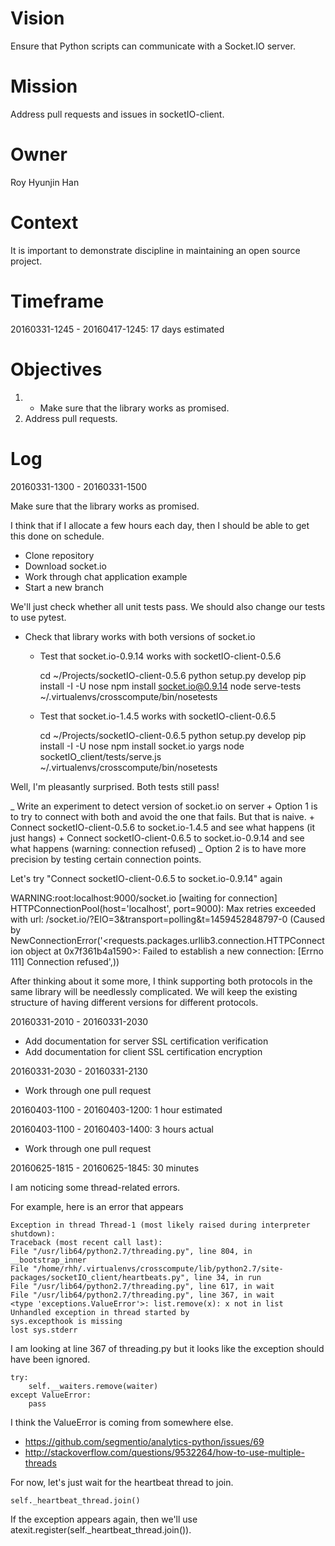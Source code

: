 # Vision
Ensure that Python scripts can communicate with a Socket.IO server.

# Mission
Address pull requests and issues in socketIO-client.

# Owner
Roy Hyunjin Han

# Context
It is important to demonstrate discipline in maintaining an open source project.

# Timeframe
20160331-1245 - 20160417-1245: 17 days estimated

# Objectives
1. + Make sure that the library works as promised.
2. Address pull requests.

# Log
20160331-1300 - 20160331-1500

Make sure that the library works as promised.

I think that if I allocate a few hours each day, then I should be able to get this done on schedule.

+ Clone repository
+ Download socket.io
+ Work through chat application example
+ Start a new branch

We'll just check whether all unit tests pass. We should also change our tests to use pytest.

+ Check that library works with both versions of socket.io

    + Test that socket.io-0.9.14 works with socketIO-client-0.5.6

        cd ~/Projects/socketIO-client-0.5.6
        python setup.py develop
        pip install -I -U nose
        npm install socket.io@0.9.14
        node serve-tests
        ~/.virtualenvs/crosscompute/bin/nosetests

    + Test that socket.io-1.4.5 works with socketIO-client-0.6.5

        cd ~/Projects/socketIO-client-0.6.5
        python setup.py develop
        pip install -I -U nose
        npm install socket.io yargs
        node socketIO_client/tests/serve.js
        ~/.virtualenvs/crosscompute/bin/nosetests

Well, I'm pleasantly surprised. Both tests still pass!

_ Write an experiment to detect version of socket.io on server
    + Option 1 is to try to connect with both and avoid the one that fails. But that is naive.
        + Connect socketIO-client-0.5.6 to socket.io-1.4.5 and see what happens (it just hangs)
        + Connect socketIO-client-0.6.5 to socket.io-0.9.14 and see what happens (warning: connection refused)
    _ Option 2 is to have more precision by testing certain connection points.

Let's try "Connect socketIO-client-0.6.5 to socket.io-0.9.14" again

WARNING:root:localhost:9000/socket.io [waiting for connection] HTTPConnectionPool(host='localhost', port=9000): Max retries exceeded with url: /socket.io/?EIO=3&transport=polling&t=1459452848797-0 (Caused by NewConnectionError('<requests.packages.urllib3.connection.HTTPConnection object at 0x7f361b4a1590>: Failed to establish a new connection: [Errno 111] Connection refused',))

After thinking about it some more, I think supporting both protocols in the same library will be needlessly complicated. We will keep the existing structure of having different versions for different protocols.

20160331-2010 - 20160331-2030

+ Add documentation for server SSL certification verification
+ Add documentation for client SSL certification encryption

20160331-2030 - 20160331-2130

+ Work through one pull request

20160403-1100 - 20160403-1200: 1 hour estimated

20160403-1100 - 20160403-1400: 3 hours actual

+ Work through one pull request

20160625-1815 - 20160625-1845: 30 minutes

I am noticing some thread-related errors.

For example, here is an error that appears

	Exception in thread Thread-1 (most likely raised during interpreter shutdown):
	Traceback (most recent call last):
	File "/usr/lib64/python2.7/threading.py", line 804, in __bootstrap_inner
	File "/home/rhh/.virtualenvs/crosscompute/lib/python2.7/site-packages/socketIO_client/heartbeats.py", line 34, in run
	File "/usr/lib64/python2.7/threading.py", line 617, in wait
	File "/usr/lib64/python2.7/threading.py", line 367, in wait
	<type 'exceptions.ValueError'>: list.remove(x): x not in list
	Unhandled exception in thread started by
	sys.excepthook is missing
	lost sys.stderr

I am looking at line 367 of threading.py but it looks like the exception should have been ignored.

	try:
		self.__waiters.remove(waiter)
	except ValueError:
		pass

I think the ValueError is coming from somewhere else.

- https://github.com/segmentio/analytics-python/issues/69
- http://stackoverflow.com/questions/9532264/how-to-use-multiple-threads

For now, let's just wait for the heartbeat thread to join.

	self._heartbeat_thread.join()

If the exception appears again, then we'll use atexit.register(self._heartbeat_thread.join()).

